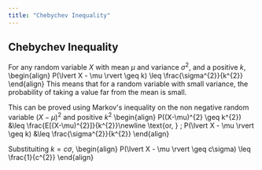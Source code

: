 ```yaml
---
title: "Chebychev Inequality"
---
```


## Chebychev Inequality

For any random variable $X$ with mean $\mu$ and variance $\sigma^{2}$, and a positive $k$,
\begin{align}
        P(\lvert X - \mu \rvert \geq k) \leq \frac{\sigma^{2}}{k^{2}}
    \end{align}
This means that for a random variable with small variance, the probability of taking a value far from the mean is small.


This can be proved using Markov's inequality on the non negative random variable $(X-\mu)^{2}$ and positive $k^{2}$
\begin{align}
        P((X-\mu)^{2} \geq k^{2}) &\leq \frac{E[(X-\mu)^{2}]}{k^{2}}\newline
        \text{or, } \; P(\lvert X - \mu \rvert \geq k) &\leq \frac{\sigma^{2}}{k^{2}}
    \end{align}

Substituiting $k = c\sigma$,
\begin{align}
        P(\lvert X - \mu \rvert \geq c\sigma) \leq \frac{1}{c^{2}}
    \end{align}
